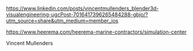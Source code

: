 https://www.linkedin.com/posts/vincentmullenders_blender3d-visualengineering-ugcPost-7016417396265484288-gbjo/?utm_source=share&utm_medium=member_ios

https://www.heerema.com/heerema-marine-contractors/simulation-center

Vincent Mullenders